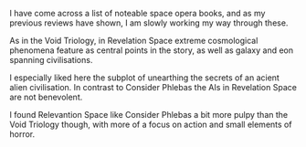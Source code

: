 I have come across a list of noteable space opera books, and as my previous reviews have shown, I am slowly working my way through these. 

As in the Void Triology, in Revelation Space extreme cosmological phenomena feature as central points in the story, as well as galaxy and eon spanning civilisations. 

I especially liked here the subplot of unearthing the secrets of an acient alien civilisation. In contrast to Consider Phlebas the AIs in Revelation Space are not benevolent.

I found Relevantion Space like Consider Phlebas a bit more pulpy than the Void Triology though, with more of a focus on action and small elements of horror.
